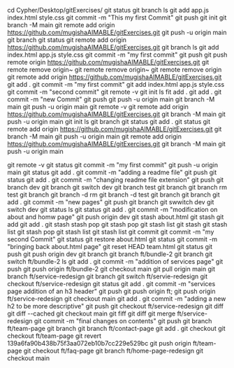 cd Cypher/Desktop/gitExercises/
git status
git branch
ls
git add app.js index.html style.css
git commit -m "This my first Commit"
git push
git init
git branch -M main
git remote add origin https://github.com/mugishaAIMABLE/gitExercises.git
git push -u origin main
git branch
git status
git remote add origin https://github.com/mugishaAIMABLE/gitExercises.git
git branch
ls
git add index.html app.js style.css
git commit -m "my first commit"
git push
git push remote origin https://github.com/mugishaAIMABLE/gitExercises.git
git remote remove origin~
git remote remove origin~
git remote remove origin
git remote add origin https://github.com/mugishaAIMABLE/gitExercises.git
git add .
git commit -m "my first commit" git add index.html app.js style.css
git commit -m "second commit"
git remote -v
git init
ls
fit add .
git add .
git commit -m "new Commit"
git push
git push -u origin main
git branch -M main
git push -u origin main
git remote -v
git remote add origin https://github.com/mugishaAIMABLE/gitExercises.git
git branch -M main
git push -u origin main
git init
ls
git branch git status
git add .
git status
git remote add origin https://github.com/mugishaAIMABLE/gitExercises.git
git branch -M main
git push -u origin main
git remote add origin https://github.com/mugishaAIMABLE/gitExercises.git
git branch -M main
git push -u origin main

git remote -v
git status
git commit -m "my first commit"
git push -u origin main
git status
git add .
git commit -m "adding a readme file"
git push
git status
git add .
git commit -m "changing readme file extension"
git push
git branch dev
git branch
git switch dev
git branch test
git branch
git branch rm test
git branch
git branch -d rm
git branch -d test
git branch
git branch
git add .
git commit -m "new pages"
git push
git branch
git swwitch dev
git switch dev
git status
ls
git status
git add .
git commit -m "modification on about and homw page"
git push origin dev
git stash about.html
git stash
git add
git add .
git stash
stash pop
git stash pop
git stash list
git stash
git stash list
git stash pop
git stash list
git stash list
git commit
git commit -m "my second Commit"
git status
git restore about.html
git status
git commit -m "bringing back about.html page"
git reset HEAD team.html
git status
git push
git push origin dev
git branch
git branch ft/bundle-2
git branch
git switch ft/bundle-2
ls
git add .
git commit -m "addition of services page"
git push
git push origin ft/bundle-2
git checkout main
git pull origin main
git branch ft/service-redesign
git branch
git switch ft/servie-redesign
git checkout ft/service-redesign
git status
git add .
git commit -m "services page addition of an h3 header"
git push
git push origin ft;
git push origin ft/service-redesign
git checkout main
git add .
git commit -m "adding a new h2 to be more descriptive"
git push
git checkout ft/service-redesign
git diff
git diff --cached
git checkout main
git fiff
git diff
git merge ft/service-redesign
git commit -m "final changes on contents"
git push
git branch ft/team-page
git branch
git branch ft/contact-page
git add .
git checkout
git checkout ft/team-page
git revert 139a6fa90b438b75f3aa072eb10b7cc229e529bc
git push origin ft/team-page
git checkout ft/faq-page
git branch ft/home-page-redesign
git checkout main
